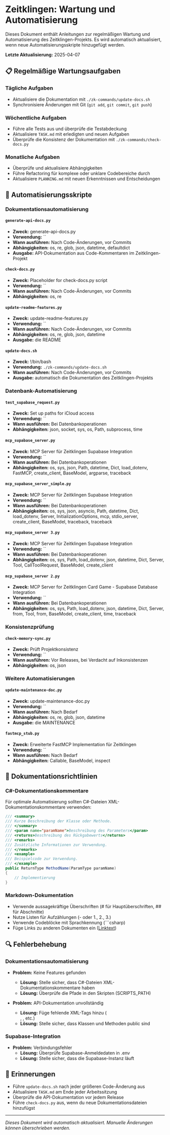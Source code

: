 # Zeitklingen: Wartung und Automatisierung

Dieses Dokument enthält Anleitungen zur regelmäßigen Wartung und Automatisierung des Zeitklingen-Projekts. Es wird automatisch aktualisiert, wenn neue Automatisierungsskripte hinzugefügt werden.

**Letzte Aktualisierung:** 2025-04-07

## 📋 Regelmäßige Wartungsaufgaben

### Tägliche Aufgaben
- Aktualisiere die Dokumentation mit `./zk-commands/update-docs.sh`
- Synchronisiere Änderungen mit Git (`git add`, `git commit`, `git push`)

### Wöchentliche Aufgaben
- Führe alle Tests aus und überprüfe die Testabdeckung
- Aktualisiere `TASK.md` mit erledigten und neuen Aufgaben
- Überprüfe die Konsistenz der Dokumentation mit `./zk-commands/check-docs.py`

### Monatliche Aufgaben
- Überprüfe und aktualisiere Abhängigkeiten
- Führe Refactoring für komplexe oder unklare Codebereiche durch
- Aktualisiere `PLANNING.md` mit neuen Erkenntnissen und Entscheidungen

## 🔄 Automatisierungsskripte

### Dokumentationsautomatisierung

#### `generate-api-docs.py`
- **Zweck:** generate-api-docs.py
- **Verwendung:** ``
- **Wann ausführen:** Nach Code-Änderungen, vor Commits
- **Abhängigkeiten:** os, re, glob, json, datetime, defaultdict
- **Ausgabe:** API-Dokumentation aus Code-Kommentaren im Zeitklingen-Projekt

#### `check-docs.py`
- **Zweck:** Placeholder for check-docs.py script
- **Verwendung:** ``
- **Wann ausführen:** Nach Code-Änderungen, vor Commits
- **Abhängigkeiten:** os, re

#### `update-readme-features.py`
- **Zweck:** update-readme-features.py
- **Verwendung:** ``
- **Wann ausführen:** Nach Code-Änderungen, vor Commits
- **Abhängigkeiten:** os, re, glob, json, datetime
- **Ausgabe:** die README

#### `update-docs.sh`
- **Zweck:** !/bin/bash
- **Verwendung:** `./zk-commands/update-docs.sh`
- **Wann ausführen:** Nach Code-Änderungen, vor Commits
- **Ausgabe:** automatisch die Dokumentation des Zeitklingen-Projekts

### Datenbank-Automatisierung

#### `test_supabase_request.py`
- **Zweck:** Set up paths for iCloud access
- **Verwendung:** ``
- **Wann ausführen:** Bei Datenbankoperationen
- **Abhängigkeiten:** json, socket, sys, os, Path, subprocess, time

#### `mcp_supabase_server.py`
- **Zweck:** MCP Server für Zeitklingen Supabase Integration
- **Verwendung:** ``
- **Wann ausführen:** Bei Datenbankoperationen
- **Abhängigkeiten:** os, sys, json, Path, datetime, Dict, load_dotenv, FastMCP, create_client, BaseModel, argparse, traceback

#### `mcp_supabase_server_simple.py`
- **Zweck:** MCP Server für Zeitklingen Supabase Integration
- **Verwendung:** ``
- **Wann ausführen:** Bei Datenbankoperationen
- **Abhängigkeiten:** os, sys, json, asyncio, Path, datetime, Dict, load_dotenv, Server, InitializationOptions, mcp, stdio_server, create_client, BaseModel, traceback, traceback

#### `mcp_supabase_server 3.py`
- **Zweck:** MCP Server für Zeitklingen Supabase Integration
- **Verwendung:** ``
- **Wann ausführen:** Bei Datenbankoperationen
- **Abhängigkeiten:** os, sys, Path, load_dotenv, json, datetime, Dict, Server, Tool, CallToolRequest, BaseModel, create_client

#### `mcp_supabase_server 2.py`
- **Zweck:** MCP Server for Zeitklingen Card Game - Supabase Database Integration
- **Verwendung:** ``
- **Wann ausführen:** Bei Datenbankoperationen
- **Abhängigkeiten:** os, sys, Path, load_dotenv, json, datetime, Dict, Server, from, Tool, from, BaseModel, create_client, time, traceback

### Konsistenzprüfung

#### `check-memory-sync.py`
- **Zweck:** Prüft Projektkonsistenz
- **Verwendung:** ``
- **Wann ausführen:** Vor Releases, bei Verdacht auf Inkonsistenzen
- **Abhängigkeiten:** os, json

### Weitere Automatisierungen

#### `update-maintenance-doc.py`
- **Zweck:** update-maintenance-doc.py
- **Verwendung:** ``
- **Wann ausführen:** Nach Bedarf
- **Abhängigkeiten:** os, re, glob, json, datetime
- **Ausgabe:** die MAINTENANCE

#### `fastmcp_stub.py`
- **Zweck:** Erweiterte FastMCP Implementation für Zeitklingen
- **Verwendung:** ``
- **Wann ausführen:** Nach Bedarf
- **Abhängigkeiten:** Callable, BaseModel, inspect

## 📝 Dokumentationsrichtlinien

### C#-Dokumentationskommentare

Für optimale Automatisierung sollten C#-Dateien XML-Dokumentationskommentare verwenden:

```csharp
/// <summary>
/// Kurze Beschreibung der Klasse oder Methode.
/// </summary>
/// <param name="paramName">Beschreibung des Parameters</param>
/// <returns>Beschreibung des Rückgabewerts</returns>
/// <remarks>
/// Zusätzliche Informationen zur Verwendung.
/// </remarks>
/// <example>
/// Beispielcode zur Verwendung.
/// </example>
public ReturnType MethodName(ParamType paramName)
{
    // Implementierung
}
```

### Markdown-Dokumentation

- Verwende aussagekräftige Überschriften (# für Hauptüberschriften, ## für Abschnitte)
- Nutze Listen für Aufzählungen (- oder 1., 2., 3.)
- Verwende Codeblöcke mit Sprachkennung (```csharp)
- Füge Links zu anderen Dokumenten ein ([Linktext](pfad/zur/datei.md))

## 🔍 Fehlerbehebung

### Dokumentationsautomatisierung

- **Problem:** Keine Features gefunden
  - **Lösung:** Stelle sicher, dass C#-Dateien XML-Dokumentationskommentare haben
  - **Lösung:** Überprüfe die Pfade in den Skripten (SCRIPTS_PATH)

- **Problem:** API-Dokumentation unvollständig
  - **Lösung:** Füge fehlende XML-Tags hinzu (<summary>, <param>, etc.)
  - **Lösung:** Stelle sicher, dass Klassen und Methoden public sind

### Supabase-Integration

- **Problem:** Verbindungsfehler
  - **Lösung:** Überprüfe Supabase-Anmeldedaten in .env
  - **Lösung:** Stelle sicher, dass die Supabase-Instanz läuft

## 📅 Erinnerungen

- Führe `update-docs.sh` nach jeder größeren Code-Änderung aus
- Aktualisiere `TASK.md` am Ende jeder Arbeitssitzung
- Überprüfe die API-Dokumentation vor jedem Release
- Führe `check-docs.py` aus, wenn du neue Dokumentationsdateien hinzufügst

---

*Dieses Dokument wird automatisch aktualisiert. Manuelle Änderungen können überschrieben werden.*
